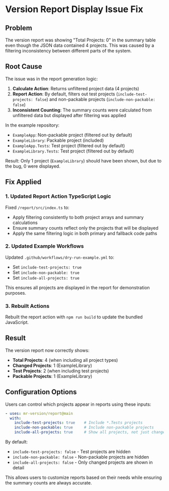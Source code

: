 # Version Report Display Issue Fix

## Problem
The version report was showing "Total Projects: 0" in the summary table even though the JSON data contained 4 projects. This was caused by a filtering inconsistency between different parts of the system.

## Root Cause
The issue was in the report generation logic:

1. **Calculate Action**: Returns unfiltered project data (4 projects)
2. **Report Action**: By default, filters out test projects (`include-test-projects: false`) and non-packable projects (`include-non-packable: false`)
3. **Inconsistent Counting**: The summary counts were calculated from unfiltered data but displayed after filtering was applied

In the example repository:
- `ExampleApp`: Non-packable project (filtered out by default)
- `ExampleLibrary`: Packable project (included)
- `ExampleApp.Tests`: Test project (filtered out by default)
- `ExampleLibrary.Tests`: Test project (filtered out by default)

Result: Only 1 project (`ExampleLibrary`) should have been shown, but due to the bug, 0 were displayed.

## Fix Applied

### 1. Updated Report Action TypeScript Logic
Fixed `/report/src/index.ts` to:
- Apply filtering consistently to both project arrays and summary calculations
- Ensure summary counts reflect only the projects that will be displayed
- Apply the same filtering logic in both primary and fallback code paths

### 2. Updated Example Workflows
Updated `.github/workflows/dry-run-example.yml` to:
- Set `include-test-projects: true`
- Set `include-non-packable: true` 
- Set `include-all-projects: true`

This ensures all projects are displayed in the report for demonstration purposes.

### 3. Rebuilt Actions
Rebuilt the report action with `npm run build` to update the bundled JavaScript.

## Result
The version report now correctly shows:
- **Total Projects**: 4 (when including all project types)
- **Changed Projects**: 1 (ExampleLibrary)
- **Test Projects**: 2 (when including test projects)
- **Packable Projects**: 1 (ExampleLibrary)

## Configuration Options

Users can control which projects appear in reports using these inputs:

```yaml
- uses: mr-version/report@main
  with:
    include-test-projects: true    # Include *.Tests projects
    include-non-packable: true     # Include non-packable projects  
    include-all-projects: true     # Show all projects, not just changed ones
```

By default:
- `include-test-projects: false` - Test projects are hidden
- `include-non-packable: false` - Non-packable projects are hidden
- `include-all-projects: false` - Only changed projects are shown in detail

This allows users to customize reports based on their needs while ensuring the summary counts are always accurate.